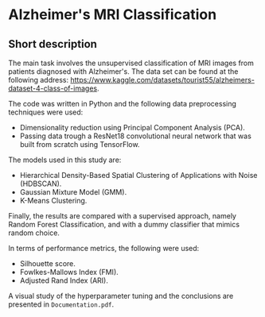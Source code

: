 # Alzheimer's MRI Classification

## Short description

The main task involves the unsupervised classification of MRI images from patients diagnosed with Alzheimer's. The data set can be found at the following address: https://www.kaggle.com/datasets/tourist55/alzheimers-dataset-4-class-of-images.

The code was written in Python and the following data preprocessing techniques were used:

- Dimensionality reduction using Principal Component Analysis (PCA).
- Passing data trough a ResNet18 convolutional neural network that was built from scratch using TensorFlow.

The models used in this study are:

- Hierarchical Density-Based Spatial Clustering of Applications with Noise (HDBSCAN).
- Gaussian Mixture Model (GMM).
- K-Means Clustering.

Finally, the results are compared with a supervised approach, namely Random Forest Classification, and with a dummy classifier that mimics random choice.

In terms of performance metrics, the following were used:

- Silhouette score.
- Fowlkes-Mallows Index (FMI).
- Adjusted Rand Index (ARI).



A visual study of the hyperparameter tuning and the conclusions are presented in `Documentation.pdf`.
